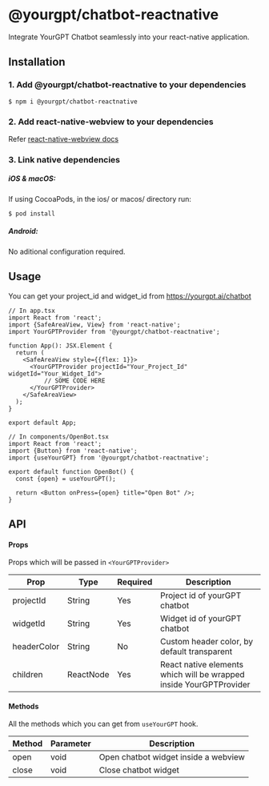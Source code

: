 # @yourgpt/chatbot-reactnative

Integrate YourGPT Chatbot seamlessly into your react-native application.

## Installation

### 1. Add @yourgpt/chatbot-reactnative to your dependencies

```
$ npm i @yourgpt/chatbot-reactnative
```

### 2. Add react-native-webview to your dependencies

Refer <a href="https://github.com/react-native-webview/react-native-webview/blob/master/docs/Getting-Started.md" target="_blank">react-native-webview docs</a>

### 3. Link native dependencies

##### iOS & macOS:

If using CocoaPods, in the ios/ or macos/ directory run:

```
$ pod install
```

##### Android:

No aditional configuration required.

## Usage

You can get your project_id and widget_id from <a href="https://yourgpt.ai/chatbot" target="_blank">https://yourgpt.ai/chatbot</a>

```
// In app.tsx
import React from 'react';
import {SafeAreaView, View} from 'react-native';
import YourGPTProvider from '@yourgpt/chatbot-reactnative';

function App(): JSX.Element {
  return (
    <SafeAreaView style={{flex: 1}}>
      <YourGPTProvider projectId="Your_Project_Id" widgetId="Your_Widget_Id">
          // SOME CODE HERE
      </YourGPTProvider>
    </SafeAreaView>
  );
}

export default App;

```

```
// In components/OpenBot.tsx
import React from 'react';
import {Button} from 'react-native';
import {useYourGPT} from '@yourgpt/chatbot-reactnative';

export default function OpenBot() {
  const {open} = useYourGPT();

  return <Button onPress={open} title="Open Bot" />;
}

```

## API

#### Props

Props which will be passed in `<YourGPTProvider>`

| Prop        | Type      | Required | Description                                                        |
| ----------- | --------- | -------- | ------------------------------------------------------------------ |
| projectId   | String    | Yes      | Project id of yourGPT chatbot                                      |
| widgetId    | String    | Yes      | Widget id of yourGPT chatbot                                       |
| headerColor | String    | No       | Custom header color, by default transparent                        |
| children    | ReactNode | Yes      | React native elements which will be wrapped inside YourGPTProvider |

#### Methods

All the methods which you can get from `useYourGPT` hook.

| Method | Parameter | Description                          |
| ------ | --------- | ------------------------------------ |
| open   | void      | Open chatbot widget inside a webview |
| close  | void      | Close chatbot widget                 |
